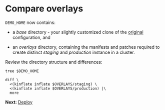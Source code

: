 # Compare overlays

[original]: https://github.com/kinflate/example-hello

`DEMO_HOME` now contains:

 - a _base_ directory - your slightly customized clone of the [original]
   configuration, and

 - an _overlays_ directory, containing the manifests and patches required to
   create distinct _staging_ and _production_ instance in a cluster.

Review the directory structure and differences:

<!-- @listFiles @test -->
```
tree $DEMO_HOME
```

<!-- @compareOutput -->
```
diff \
  <(kinflate inflate $OVERLAYS/staging) \
  <(kinflate inflate $OVERLAYS/production) |\
  more
```

__Next:__ [Deploy](deploy.md)

